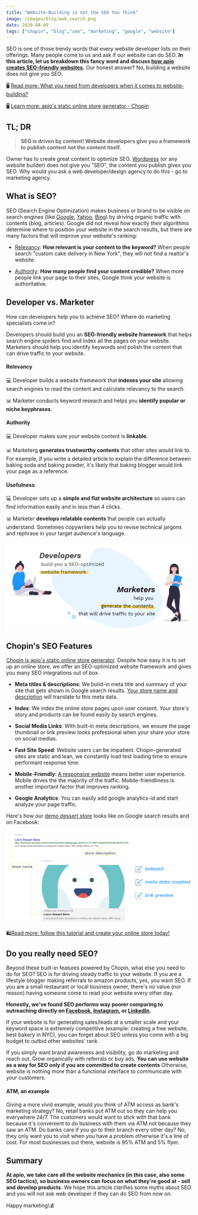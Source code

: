 ```yaml
---
title: "Website-Building is not the SEO You Think"
image: /images/blog/web_search.png
date: 2020-08-09
tags: ["chopin", "blog","seo", "marketing", "google", "website"]
---
```


SEO is one of those trendy words that every website developer lists on their offerings. Many people come to us and ask if our website can do SEO. **In this article, let us breakdown this fancy word and discuss [how apio creates SEO-friendly websites](#chopin-s-seo-features).** Our honest answer? No, building a website does not give you SEO.

🖥 [Read more: What you need from developers when it comes to website-building?](https://apiobuild.com/blog/build-a-website-for-your-business-what-do-you-need/)

🖥 [Learn more: apio\'s static online store generator - Chopin](https://apiobuild.com/blog/create-an-online-store-for-free/#introducing-chopin)

## TL; DR

> **SEO is driven by content! Website developers give you a framework to publish content not the content itself.** 

Owner has to create great content to optimize SEO. [Wordpress](https://wordpress.org/) (or any website builder) does not give you "SEO", the content you publish gives you SEO. Why would you ask a web developer/design agency to do this - go to marketing agency.

## What is SEO?

SEO (Search Engine Optimization) makes business or brand to be visible on search engines (like [Google](https://www.google.com/), [Yahoo](https://www.yahoo.com/), [Bing](https://www.bing.com/)) by driving organic traffic with contents (blog, articles). Google did not reveal how exactly their algorithms determine where to position your website in the search results, but there are many factors that will improve your website's ranking:

 - [Relevancy](#relevancy): **How relevant is your content to the keyword?** When people search "custom cake delivery in New York", they will not find a realtor's website.

 - [Authority](#authority): **How many people find your content credible?** When more people link your page to their sites, Google think your website is authoritative. 


## Developer vs. Marketer 

How can developers help you to achieve SEO? Where do marketing specialists come in?

Developers should build you an **SEO-friendly website framework** that helps search engine spiders find and index all the pages on your website. Marketers should help you identify keywords and polish the content that can drive traffic to your website.

#### Relevancy

💻 Developer builds a website framework that **indexes your site** allowing search engines to read the content and calculate relevancy to the search.

📊 Marketer conducts keyword reseach and helps you **identify popular or niche keyphrases**.

#### Authority 

💻 Developer makes sure your website content is **linkable**.

📊 Marketerg **generates trustworthy contents** that other sites would link to. For example, if you write a detailed article to explain the difference between baking soda and baking powder, it's likely that baking blogger would link your page as a reference.

#### Usefulness

💻 Developer sets up a **simple and flat website architecture** so users can find information easily and in less than 4 clicks. 

📊 Marketer **develops relatable contents** that people can actually understand. Sometimes copywriters help you to revise technical jargons and rephrase in your target audience's language.

<img src="/images/blog/dev-vs-marketer.png" class="post-img">


## Chopin's SEO Features

[Chopin is apio\'s static online store generator](https://telescope.apiobuild.com/app/chopin). Despite how easy it is to set up an online store, we offer an SEO-optimized website framework and gives you many SEO integrations out of box.

- **Meta titles & descriptions**: We build-in meta title and summary of your site that gets shown in Google search results. [Your store name and description](https://apiobuild.com/blog/how-to-create-web-store-with-apio/#step-4-create-the-store) will translate to this meta data.

- **Index**: We index the online store pages upon user consent. Your store's story and products can be found easily by search engines.

- **Social Media Links**: With built-in meta descriptions, we ensure the page thumbnail or link preview looks professional when your share your store on social medias.

- **Fast Site Speed**: Website users can be impatient. Chopin-generated sites are static and lean, we constantly load test loading time to ensure performant response time.

- **Mobile-Friendly**: [A responsive website](https://apiobuild.com/blog/create-an-online-store-for-free/#responsive-design) means better user experience. Mobile drives the the majority of the traffic. Mobile-friendliness is another important factor that improves ranking.

- **Google Analytics**: You can easily add google analytics-id and start analyze your page traffic.

Here's how our [demo dessert store](https://tinyurl.com/apio-demo-store) looks like on Google search results and on Facebook:

<img src="/images/blog/link-preview.png" class="post-img">

🛍️[Read more: follow this tutorial and create your online store today!](https://apiobuild.com/blog/how-to-create-web-store-with-apio/)


## Do you really need SEO?

Beyond these built-in features powered by Chopin, what else you need to do for SEO? SEO is for driving steady traffic to your website. If you are a lifestyle blogger making referrals to amazon products, yes, you want SEO. If you are a small restaurant or local business owner, there's no value (nor reason) having someone come to read your website every other day. 

**Honestly, we've found SEO performs way poorer comparing to outreaching directly on [Facebook](https://www.facebook.com/), [Instagram](https://www.instagram.com/), or [LinkedIn](https://www.linkedin.com/).**

If your website is for generating sales/leads at a smaller scale and your keyword space is extremely competitive (example: creating a free website, best bakery in NYC), you can forget about SEO unless you come with a big budget to outbid other websites' rank.

If you simply want brand awareness and visibility, go do marketing and reach out. Grow organically with referrals or buy ads. **You can use website as a way for SEO only if you are committed to create contents** Otherwise, website is nothing more than a functional interface to communicate with your customers.

#### ATM, an example 

Giving a more vivid example, would you think of ATM access as bank's marketing strategy? No, retail banks put ATM out so they can help you everywhere 24/7. The customers would want to stick with that bank because it's convenient to do business with them via ATM not because they saw an ATM. Do banks care if you go to their branch every other day? No, they only want you to visit when you have a problem otherwise it's a line of cost. For most businesses out there, website is 95% ATM and 5% flyer.

## Summary

**At apio, we take care all the website mechanics (in this case, also some SEO tactics), so business owners can focus on what they're good at - sell and develop products.** We hope this article clarifies some myths about SEO and you will not ask web developer if they can do SEO from now on.

Happy marketing!💰

<style>
.post-img {
    display: block;
    margin-left: auto;
    margin-right: auto;
    max-width: 100%;
}
</style>

